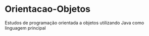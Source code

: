 # Orientacao-Objetos
Estudos de programação orientada a objetos utilizando Java como linguagem principal
